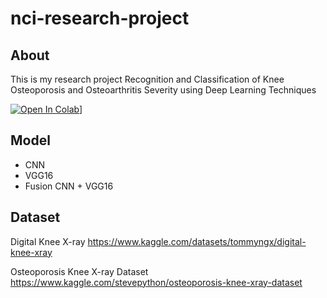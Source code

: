 # nci-research-project

## About

This is my research project Recognition and Classification of Knee Osteoporosis and Osteoarthritis Severity using Deep Learning Techniques

[![Open In Colab](https://colab.research.google.com/assets/colab-badge.svg)](https://drive.google.com/file/d/1VOz5HkEN-f-RaI1gVFeIqNMBQRGzYnQ3/view?usp=sharing)]


## Model

- CNN
- VGG16
- Fusion CNN + VGG16 


## Dataset

Digital Knee X-ray
https://www.kaggle.com/datasets/tommyngx/digital-knee-xray

Osteoporosis Knee X-ray Dataset
https://www.kaggle.com/stevepython/osteoporosis-knee-xray-dataset

